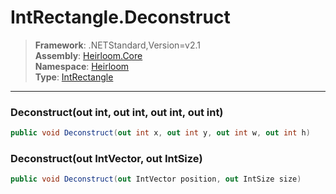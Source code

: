 # IntRectangle.Deconstruct

> **Framework**: .NETStandard,Version=v2.1  
> **Assembly**: [Heirloom.Core][0]  
> **Namespace**: [Heirloom][0]  
> **Type**: [IntRectangle][1]  

--------------------------------------------------------------------------------

### Deconstruct(out int, out int, out int, out int)

```cs
public void Deconstruct(out int x, out int y, out int w, out int h)
```

### Deconstruct(out IntVector, out IntSize)

```cs
public void Deconstruct(out IntVector position, out IntSize size)
```

[0]: ../Heirloom.Core.md
[1]: Heirloom.IntRectangle.md
